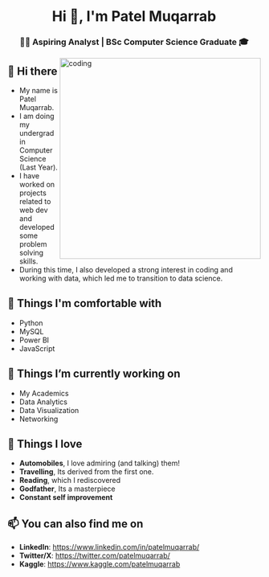 <h1 align="center">Hi 👋, I'm Patel Muqarrab</h1>
<h3 align="center">👨‍💻 Aspiring Analyst | BSc Computer Science Graduate 🎓</h3>

<img alt="coding" width="400" align="right" src="https://i.pinimg.com/736x/5a/b8/14/5ab8140f73f89d9e38d887f936e4b1e6.jpg"></img>

##  👋 Hi there 

- My name is Patel Muqarrab.
- I am doing my undergrad in Computer Science (Last Year).
- I have worked on projects related to web dev and developed some problem solving skills.
- During this time, I also developed a strong interest in coding and working with data, which led me to transition to data science.

##  🌳 Things I'm comfortable with
- Python
- MySQL
- Power BI
- JavaScript

##  🌱 Things I’m currently working on

- My Academics
- Data Analytics
- Data Visualization
- Networking

##  🚗 Things I love

- **Automobiles**, I love admiring (and talking) them!
- **Travelling**, Its derived from the first one.
- **Reading**, which I rediscovered
- **Godfather**, Its a masterpiece
- **Constant self improvement**

##  📫 You can also find me on

- **LinkedIn**: https://www.linkedin.com/in/patelmuqarrab/
- **Twitter/X**: https://twitter.com/patelmuqarrab/
- **Kaggle**: https://www.kaggle.com/patelmuqarrab
